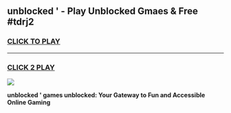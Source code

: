 
## unblocked ' - Play Unblocked Gmaes & Free #tdrj2
<h3>
<a href="https://news.freeplayer.one?title=unblocked_'&ref=03M">CLICK TO PLAY</a></h3>
<hr>

<h3>
<a href="https://news.freeplayer.one?title=unblocked_'&ref=03M">CLICK 2 PLAY</a>
  
</h3>

<a href="https://news.freeplayer.one?title=unblocked_'&ref=03M"><img src="https://clearcache.store/games.png"></a>


**unblocked ' games unblocked: Your Gateway to Fun and Accessible Online Gaming**
